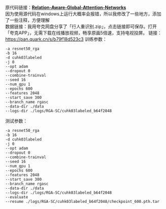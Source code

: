 原代码链接：**[Relation-Aware-Global-Attention-Networks](https://github.com/microsoft/Relation-Aware-Global-Attention-Networks)**  
因为使用源代码在windows上运行大概率会报错，所以我修改了一些地方，添加了一些注释，方便理解  
数据链接：我用夸克网盘分享了「行人重识别.zip」，点击链接即可保存。打开「夸克APP」，无需下载在线播放视频，畅享原画5倍速，支持电视投屏。
链接：https://pan.quark.cn/s/b79f18d523c3
训练参数：  
```
-a resnet50_rga
-b 16
-d cuhk03labeled
-j 0
--opt adam
--dropout 0
--combine-trainval
--seed 16
--num_gpu 1
--epochs 600
--features 2048
--start_save 300
--branch_name rgasc
--data-dir ./data
--logs-dir ./logs/RGA-SC/cuhk03labeled_b64f2048
```
测试参数：  
```
-a resnet50_rga
-b 16
-d cuhk03labeled
-j 0
--opt adam
--dropout 0
--combine-trainval
--seed 16
--num_gpu 1
--epochs 600
--features 2048
--start_save 300
--branch_name rgasc
--data-dir ./data
--logs-dir ./logs/RGA-SC/cuhk03labeled_b64f2048
--evaluate
--resume ./logs/RGA-SC/cuhk03labeled_b64f2048/checkpoint_600.pth.tar
```
